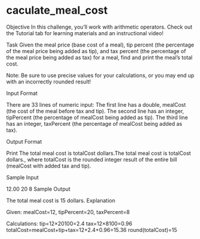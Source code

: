 # caculate_meal_cost
Objective
In this challenge, you’ll work with arithmetic operators. Check out the Tutorial tab for learning materials and an instructional video!

Task
Given the meal price (base cost of a meal), tip percent (the percentage of the meal price being added as tip), and tax percent (the percentage of the meal price being added as tax) for a meal, find and print the meal’s total cost.

Note: Be sure to use precise values for your calculations, or you may end up with an incorrectly rounded result!

Input Format

There are 33 lines of numeric input:
The first line has a double, mealCost (the cost of the meal before tax and tip).
The second line has an integer, tipPercent (the percentage of mealCost being added as tip).
The third line has an integer, taxPercent (the percentage of mealCost being added as tax).

Output Format

Print The total meal cost is totalCost dollars.The total meal cost is totalCost dollars., where totalCost is the rounded integer result of the entire bill (mealCost with added tax and tip).

Sample Input

12.00
20
8
Sample Output

The total meal cost is 15 dollars.
Explanation

Given:
mealCost=12, tipPercent=20, taxPercent=8

Calculations:
tip=12×20100=2.4
tax=12×8100=0.96
totalCost=mealCost+tip+tax=12+2.4+0.96=15.36
round(totalCost)=15
